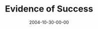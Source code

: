 ---
layout: message
category: message
series: "CSI"
title: "Evidence of Success"
date: 2004-10-30-00-00
message_id: 147
audio: "http://s3.amazonaws.com/crossroads-media/media/legacy/mp3/CSI_01_10-30-04_Evidence_Of_Success.mp3"
audio-duration: "40:31"
flag: "N"
---